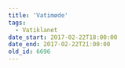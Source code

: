 ```yaml
---
title: 'Vatimøde'
tags:
  - Vatiklanet
date_start: 2017-02-22T18:00:00
date_end: 2017-02-22T21:00:00
old_id: 6696
---
```

